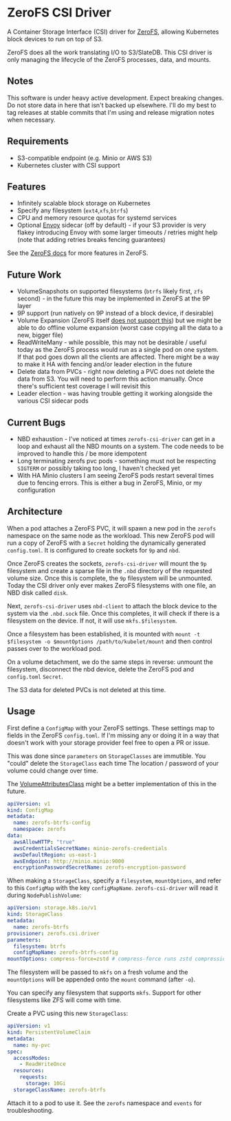 # ZeroFS CSI Driver

A Container Storage Interface (CSI) driver for [ZeroFS](https://www.zerofs.net/), allowing Kubernetes block devices to run on top of S3.

ZeroFS does all the work translating I/O to S3/SlateDB. This CSI driver is only managing the lifecycle of the ZeroFS processes, data, and mounts.

## Notes

This software is under heavy active development. Expect breaking changes. Do not store data in here that isn't backed up elsewhere. I'll do my best to tag releases at stable commits that I'm using and release migration notes when necessary.

## Requirements

- S3-compatible endpoint (e.g. Minio or AWS S3)
- Kubernetes cluster with CSI support

## Features

- Infinitely scalable block storage on Kubernetes
- Specify any filesystem (`ext4`,`xfs`,`btrfs`)
- CPU and memory resource quotas for systemd services
- Optional [Envoy](https://www.envoyproxy.io/) sidecar (off by default) - if your S3 provider is very flakey introducing Envoy with some larger timeouts / retries might help (note that adding retries breaks fencing guarantees)

See the [ZeroFS docs](https://www.zerofs.net) for more features in ZeroFS.

## Future Work

- VolumeSnapshots on supported filesystems (`btrfs` likely first, `zfs` second) - in the future this may be implemented in ZeroFS at the 9P layer
- 9P support (run natively on 9P instead of a block device, if desirable)
- Volume Expansion (ZeroFS itself [does not support this](https://www.zerofs.net/nbd-devices#managing-device-files)) but we might be able to do offline volume expansion (worst case copying all the data to a new, bigger file)
- ReadWriteMany - while possible, this may not be desirable / useful today as the ZeroFS process would run as a single pod on one system. If that pod goes down all the clients are affected. There might be a way to make it HA with fencing and/or leader election in the future
- Delete data from PVCs - right now deleting a PVC does not delete the data from S3. You will need to perform this action manually. Once there's sufficient test coverage I will revisit this
- Leader election - was having trouble getting it working alongside the various CSI sidecar pods

## Current Bugs

- NBD exhaustion - I've noticed at times `zerofs-csi-driver` can get in a loop and exhaust all the NBD mounts on a system. The code needs to be improved to handle this / be more idempotent
- Long terminating zerofs pvc pods - something must not be respecting `SIGTERM` or possibly taking too long, I haven't checked yet
- With HA Minio clusters I am seeing ZeroFS pods restart several times due to fencing errors. This is either a bug in ZeroFS, Minio, or my configuration

## Architecture

When a pod attaches a ZeroFS PVC, it will spawn a new pod in the `zerofs` namespace on the same node as the workload. This new ZeroFS pod will run a copy of ZeroFS with a `Secret` holding the dynamically generated `config.toml`. It is configured to create sockets for `9p` and `nbd`.

Once ZeroFS creates the sockets, `zerofs-csi-driver` will mount the `9p` filesystem and create a sparse file in the `.nbd` directory of the requested volume size. Once this is complete, the `9p` filesystem will be unmounted. Today the CSI driver only ever makes ZeroFS filesystems with one file, an NBD disk called `disk`.

Next, `zerofs-csi-driver` uses `nbd-client` to attach the block device to the system via the `.nbd.sock` file. Once this completes, it will check if there is a filesystem on the device. If not, it will use `mkfs.$filesystem`.

Once a filesystem has been established, it is mounted with `mount -t $filesystem -o $mountOptions /path/to/kubelet/mount` and then control passes over to the workload pod.

On a volume detachment, we do the same steps in reverse: unmount the filesystem, disconnect the nbd device, delete the ZeroFS pod and `config.toml` `Secret`.

The S3 data for deleted PVCs is not deleted at this time.

## Usage

First define a `ConfigMap` with your ZeroFS settings. These settings map to fields in the ZeroFS `config.toml`. If I'm missing any or doing it in a way that doesn't work with your storage provider feel free to open a PR or issue.

This was done since `parameters` on `StorageClasses` are immutible. You "could" delete the `StorageClass` each time The location / password of your volume could change over time.

The [VolumeAttributesClass](https://kubernetes.io/docs/concepts/storage/volume-attributes-classes/) might be a better implementation of this in the future.

```yaml
apiVersion: v1
kind: ConfigMap
metadata:
  name: zerofs-btrfs-config
  namespace: zerofs
data:
  awsAllowHTTP: "true"
  awsCredentialsSecretName: minio-zerofs-credentials
  awsDefaultRegion: us-east-1
  awsEndpoint: http://minio.minio:9000
  encryptionPasswordSecretName: zerofs-encryption-password
```

When making a `StorageClass`, specify a `filesystem`, `mountOptions`, and refer to this `ConfigMap` with the key `configMapName`. `zerofs-csi-driver` will read it during `NodePublishVolume`:

```yaml
apiVersion: storage.k8s.io/v1
kind: StorageClass
metadata:
  name: zerofs-btrfs
provisioner: zerofs.csi.driver
parameters:
  filesystem: btrfs
  configMapName: zerofs-btrfs-config
mountOptions: compress-force=zstd # compress-force runs zstd compression regardless of btrfs heuristic results
```

The filesystem will be passed to `mkfs` on a fresh volume and the `mountOptions` will be appended onto the `mount` command (after `-o`).

You can specify any filesystem that supports `mkfs`. Support for other filesystems like ZFS will come with time.

Create a PVC using this new `StorageClass`:

```yaml
apiVersion: v1
kind: PersistentVolumeClaim
metadata:
  name: my-pvc
spec:
  accessModes:
    - ReadWriteOnce
  resources:
    requests:
      storage: 10Gi
  storageClassName: zerofs-btrfs
```

Attach it to a pod to use it. See the `zerofs` namespace and `events` for troubleshooting.
